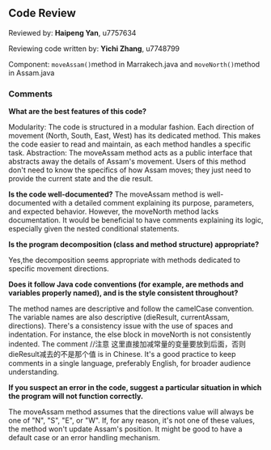 ## Code Review

Reviewed by: **Haipeng Yan**, u7757634

Reviewing code written by: **Yichi Zhang**, u7748799

Component: `moveAssam()`method in Marrakech.java and `moveNorth()`method in Assam.java

### Comments 

**What are the best features of this code?**

Modularity: The code is structured in a modular fashion. Each direction of movement (North, South, East, West) has its dedicated method. This makes the code easier to read and maintain, as each method handles a specific task.
Abstraction: The moveAssam method acts as a public interface that abstracts away the details of Assam's movement. Users of this method don't need to know the specifics of how Assam moves; they just need to provide the current state and the die result.

**Is the code well-documented?**
The moveAssam method is well-documented with a detailed comment explaining its purpose, parameters, and expected behavior.
However, the moveNorth method lacks documentation. It would be beneficial to have comments explaining its logic, especially given the nested conditional statements.

**Is the program decomposition (class and method structure) appropriate?**

Yes,the decomposition seems appropriate with methods dedicated to specific movement directions.

**Does it follow Java code conventions (for example, are methods and variables properly named), and is the style consistent throughout?** 

The method names are descriptive and follow the camelCase convention.
The variable names are also descriptive (dieResult, currentAssam, directions).
There's a consistency issue with the use of spaces and indentation. For instance, the else block in moveNorth is not consistently indented.
The comment //注意 这里直接加减常量的变量要放到后面，否则dieResult减去的不是那个值 is in Chinese. It's a good practice to keep comments in a single language, preferably English, for broader audience understanding.

**If you suspect an error in the code, suggest a particular situation in which the program will not function correctly.** 

The moveAssam method assumes that the directions value will always be one of "N", "S", "E", or "W". If, for any reason, it's not one of these values, the method won't update Assam's position. It might be good to have a default case or an error handling mechanism.


